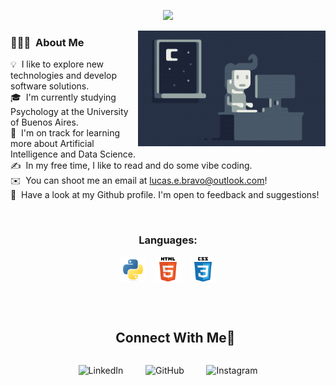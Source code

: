 <p align="center">
  <a href="https://github.com/DenverCoder1/readme-typing-svg"><img src="https://readme-typing-svg.herokuapp.com?font=Time+New+Roman&color=cyan&size=25&center=true&vCenter=true&width=600&height=100&lines=Hi!+My+name+is+Lucas+Bravo+👋;++;Python+Developer,;Some+knowledge+in+HTML+and+CSS,;Active+Learner/Researcher,;Love+to+start+new+projects!"></a>
</p>

<img alt="Night Coding" src="https://raw.githubusercontent.com/AVS1508/AVS1508/master/assets/Night-Coding.gif" align="right"/>

### 👨🏻‍💻 &nbsp;About Me

💡 &nbsp;I like to explore new technologies and develop software solutions.\
🎓 &nbsp;I'm currently studying Psychology at the University of Buenos Aires.\
🌱 &nbsp;I'm on track for learning more about Artificial Intelligence and Data Science.\
✍️ &nbsp;In my free time, I like to read and do some vibe coding.\
✉️ &nbsp;You can shoot me an email at lucas.e.bravo@outlook.com!\
📄 &nbsp;Have a look at my Github profile. I'm open to feedback and suggestions!

<br>
<h3 align="center">Languages:</h3>
<p align="center">
  <a href="https://www.python.org" target="_blank" rel="noreferrer"><img src="https://raw.githubusercontent.com/devicons/devicon/master/icons/python/python-original.svg" alt="python" width="40" height="40"/></a>
  &nbsp;&nbsp;
  <a href="https://www.w3.org/html/" target="_blank" rel="noreferrer"><img src="https://raw.githubusercontent.com/devicons/devicon/master/icons/html5/html5-original-wordmark.svg" alt="html5" width="40" height="40"/></a>
  &nbsp;&nbsp;
  <a href="https://www.w3schools.com/css/" target="_blank" rel="noreferrer"><img src="https://raw.githubusercontent.com/devicons/devicon/master/icons/css3/css3-original-wordmark.svg" alt="css3" width="40" height="40"/></a>
</p><br>


<!-- Connect with me -->
<div id="user-content-toc">
  <ul align="center">
    <summary><h2 style="display: inline-block">Connect With Me🤝</h2></summary>
  </ul>
</div>

<div align="center" style="margin-top: 10px;">
  <a href="https://www.linkedin.com/in/lucas-bravo-9211a4264/" target="_blank" style="margin: 0 10px; text-decoration: none; outline: none;"><img src="https://img.icons8.com/doodle/40/000000/linkedin--v2.png" alt="LinkedIn"></a>
  &nbsp;&nbsp;
  <a href="https://github.com/lucasbravo00" target="_blank" style="margin: 0 10px; text-decoration: none; outline: none;"><img src="https://img.icons8.com/doodle/40/000000/github--v1.png" alt="GitHub"></a>
  &nbsp;&nbsp;
  <a href="https://www.instagram.com/lucas.bravoo_/" target="_blank" style="margin: 0 10px; text-decoration: none; outline: none;"><img src="https://img.icons8.com/doodle/40/000000/instagram-new--v2.png" alt="Instagram"></a>
</div>
